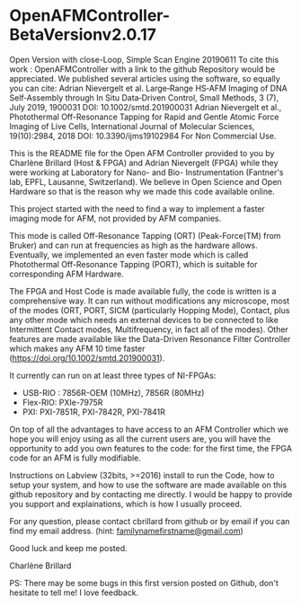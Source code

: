 # OpenAFMController-BetaVersionv2.0.17
Open Version with close-Loop, Simple Scan Engine
20190611
To cite this work : OpenAFMController with a link to the github Repository would be appreciated.
We published several articles using the software, so equally you can cite:
Adrian Nievergelt et al. Large‐Range HS‐AFM Imaging of DNA Self‐Assembly through In Situ Data‐Driven Control, Small Methods, 3 (7), July 2019, 1900031 DOI: 10.1002/smtd.201900031
Adrian Nievergelt et al., Photothermal Off-Resonance Tapping for Rapid and Gentle Atomic Force Imaging of Live Cells, International Journal of Molecular Sciences, 19(10):2984, 2018    DOI: 10.3390/ijms19102984
For Non Commercial Use.

This is the README file for the Open AFM Controller provided to you by Charlène Brillard (Host & FPGA) and Adrian Nievergelt (FPGA) while they were working at Laboratory for Nano- and Bio- Instrumentation (Fantner's lab, EPFL, Lausanne, Switzerland). We believe in Open Science and Open Hardware so that is the reason why we made this code available online.

This project started with the need to find a way to implement a faster imaging mode for AFM, not provided by AFM companies.

This mode is called Off-Resonance Tapping (ORT) (Peak-Force(TM) from Bruker) and can run at frequencies as high as the hardware allows.
Eventually, we implemented an even faster mode which is called Photothermal Off-Resonance Tapping (PORT), which is suitable for corresponding AFM Hardware.

The FPGA and Host Code is made available fully, the code is written is a comprehensive way. It can run without modifications any microscope, most of the modes (ORT, PORT, SICM (particularly Hopping Mode), Contact, plus any other mode which needs an external devices to be connected to like Intermittent Contact modes, Multifrequency, in fact all of the modes).
Other features are made available like the Data-Driven Resonance Filter Controller which makes any AFM 10 time faster (https://doi.org/10.1002/smtd.201900031).

It currently can run on at least three types of NI-FPGAs: 
  - USB-RIO : 7856R-OEM (10MHz), 7856R (80MHz)
  - Flex-RIO: PXIe-7975R
  - PXI: PXI-7851R, PXI-7842R, PXI-7841R
  
On top of all the advantages to have access to an AFM Controller which we hope you will enjoy using as all the current users are, you will have the opportunity to add you own features to the code: for the first time, the FPGA code for an AFM is fully modifiable.
  
Instructions on Labview (32bits, >=2016) install to run the Code, how to setup your system, and how to use the software are made available on this github repository and by contacting me directly. I would be happy to provide you support and explainations, which is how I usually proceed.

For any question, please contact cbrillard from github or by email if you can find my email address.
(hint: familynamefirstname@gmail.com)

Good luck and keep me posted.

Charlène Brillard

PS: There may be some bugs in this first version posted on Github, don't hesitate to tell me! I love feedback.
